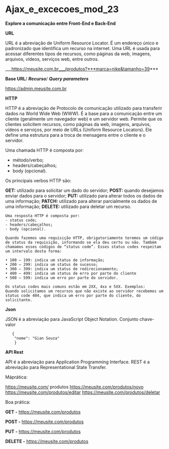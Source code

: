 # Ajax_e_excecoes_mod_23

**Explore a comunicação entre Front-End e Back-End**

**URL**

URL é a abreviação de Uniform Resource Locator. É um endereço único e padronizado que identifica um recurso na internet. Uma URL é usada para acessar diferentes tipos de recursos, como páginas da web, imagens, arquivos, vídeos, serviços web, entre outros.

___https://meusite.com.br___/produtos?***marca=nike&tamanho=39***

____Base URL____/          ___Recurso___/   ___Query parameters___

https://admin.meusite.com.br


**HTTP**

HTTP é a abreviação de Protocolo de comunicação utilizado para transferir dados na World Wide Web (WWW). É a base para a comunicação entre um cliente (geralmente um navegador web) e um servidor web. Permite que os clientes solicitem recursos, como páginas da web, imagens, arquivos, vídeos e serviços, por meio de URLs (Uniform Resource Locators). Ele define uma estrutura para a troca de mensagens entre o cliente e o servidor.

Uma chamada HTTP é composta por:

- método/verbo;
- headers/cabeçalhos;
- body (opcional).

Os principais verbos HTTP são:

**GET:** utilizado para solicitar um dado do servidor;
**POST:** quando desejamos enviar dados para o servidor;
**PUT:** utilizado para alterar todos os dados de uma informação;
**PATCH:** utilizado para alterar parcialmente os dados de uma informação;
**DELETE:** utilizado para deletar um recurso.

~~~
Uma resposta HTTP é composta por:
- status code;
- headers/cabeçalhos;
- body (opcional).

Quando fazemos uma requisição HTTP, obrigatoriamente teremos um código de status da requisição, informando se ela deu certo ou não. Também chamamos esses códigos de “status code”. Esses status codes respeitam um intervalo desta forma:

• 100 – 199: indica um status de informação; 
• 200 – 299: indica um status de sucesso; 
• 300 – 399: indica um status de redirecionamento; 
• 400 – 499: indica um status de erro por parte do cliente 
• 500 – 599: indica um erro por parte do servidor.

Os status codes mais comuns estão em 2XX, 4xx e 5XX. Exemplos:
Quando solicitamos um recursos que não existe ao servidor recebemos um status code 404, que indica um erro por parte do cliente, do solicitante.
~~~

**Json**

JSON é a abreviação para JavaScript Object Notation. 
Conjunto chave-valor 
```
   { 
    "nome": "Gian Souza" 
    }
```

**API Rest**

API é a abreviação para Application Programming Interface. REST é a abreviação para Representational State Transfer.

Máprática:

https://meusite.com/ produtos 
https://meusite.com/produtos/novo 
https://meusite.com/produtos/editar 
https://meusite.com/produtos/deletar


Boa prática:

**GET -** https://meusite.com/produtos

**POST -** https://meusite.com/produtos

**PUT -** https://meusite.com/produtos

**DELETE -** https://meusite.com/produtos